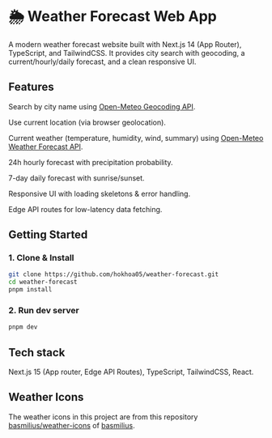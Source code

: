 # 🌦️ Weather Forecast Web App
A modern weather forecast website built with Next.js 14 (App Router), TypeScript, and TailwindCSS.
It provides city search with geocoding, a current/hourly/daily forecast, and a clean responsive UI.

## Features
Search by city name using [Open-Meteo Geocoding API](https://open-meteo.com/en/docs/geocoding-api).

Use current location (via browser geolocation).

Current weather (temperature, humidity, wind, summary) using [Open-Meteo Weather Forecast API](https://open-meteo.com/en/docs/historical-forecast-api).

24h hourly forecast with precipitation probability.

7-day daily forecast with sunrise/sunset.

Responsive UI with loading skeletons & error handling.

Edge API routes for low-latency data fetching.

## Getting Started

### 1. Clone & Install
```bash
git clone https://github.com/hokhoa05/weather-forecast.git
cd weather-forecast
pnpm install
```

### 2. Run dev server
```bash
pnpm dev
```

## Tech stack
Next.js 15 (App router, Edge API Routes), TypeScript, TailwindCSS, React.

## Weather Icons

The weather icons in this project are from this repository [basmilius/weather-icons](https://github.com/basmilius/weather-icons) of [basmilius](https://github.com/basmilius).